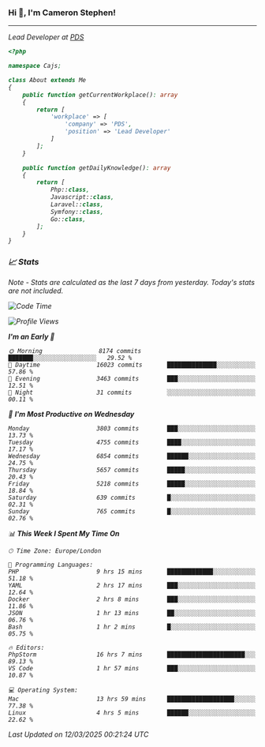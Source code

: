 ### Hi 👋, I'm Cameron Stephen!
<hr>
<p><em>Lead Developer at <a href="https://prindatasolutions.co.uk">PDS</a></p>


```php
<?php

namespace Cajs;

class About extends Me
{
    public function getCurrentWorkplace(): array
    {
        return [
            'workplace' => [
                'company' => 'PDS',
                'position' => 'Lead Developer'
            ]
        ];
    }

    public function getDailyKnowledge(): array
    {
        return [
            Php::class,
            Javascript::class,
            Laravel::class,
            Symfony::class,
            Go::class,
        ];
    }
}
```

### 📈 Stats
<p><em>Note - Stats are calculated as the last 7 days from yesterday. Today's stats are not included.</em></p>


<!--START_SECTION:waka-->
![Code Time](http://img.shields.io/badge/Code%20Time-4%2C384%20hrs%2037%20mins-blue)

![Profile Views](http://img.shields.io/badge/Profile%20Views-0-blue)

**I'm an Early 🐤** 

```text
🌞 Morning                8174 commits        ███████░░░░░░░░░░░░░░░░░░   29.52 % 
🌆 Daytime                16023 commits       ██████████████░░░░░░░░░░░   57.86 % 
🌃 Evening                3463 commits        ███░░░░░░░░░░░░░░░░░░░░░░   12.51 % 
🌙 Night                  31 commits          ░░░░░░░░░░░░░░░░░░░░░░░░░   00.11 % 
```
📅 **I'm Most Productive on Wednesday** 

```text
Monday                   3803 commits        ███░░░░░░░░░░░░░░░░░░░░░░   13.73 % 
Tuesday                  4755 commits        ████░░░░░░░░░░░░░░░░░░░░░   17.17 % 
Wednesday                6854 commits        ██████░░░░░░░░░░░░░░░░░░░   24.75 % 
Thursday                 5657 commits        █████░░░░░░░░░░░░░░░░░░░░   20.43 % 
Friday                   5218 commits        █████░░░░░░░░░░░░░░░░░░░░   18.84 % 
Saturday                 639 commits         █░░░░░░░░░░░░░░░░░░░░░░░░   02.31 % 
Sunday                   765 commits         █░░░░░░░░░░░░░░░░░░░░░░░░   02.76 % 
```


📊 **This Week I Spent My Time On** 

```text
🕑︎ Time Zone: Europe/London

💬 Programming Languages: 
PHP                      9 hrs 15 mins       █████████████░░░░░░░░░░░░   51.18 % 
YAML                     2 hrs 17 mins       ███░░░░░░░░░░░░░░░░░░░░░░   12.64 % 
Docker                   2 hrs 8 mins        ███░░░░░░░░░░░░░░░░░░░░░░   11.86 % 
JSON                     1 hr 13 mins        ██░░░░░░░░░░░░░░░░░░░░░░░   06.76 % 
Bash                     1 hr 2 mins         █░░░░░░░░░░░░░░░░░░░░░░░░   05.75 % 

🔥 Editors: 
PhpStorm                 16 hrs 7 mins       ██████████████████████░░░   89.13 % 
VS Code                  1 hr 57 mins        ███░░░░░░░░░░░░░░░░░░░░░░   10.87 % 

💻 Operating System: 
Mac                      13 hrs 59 mins      ███████████████████░░░░░░   77.38 % 
Linux                    4 hrs 5 mins        ██████░░░░░░░░░░░░░░░░░░░   22.62 % 
```


 Last Updated on 12/03/2025 00:21:24 UTC
<!--END_SECTION:waka-->

